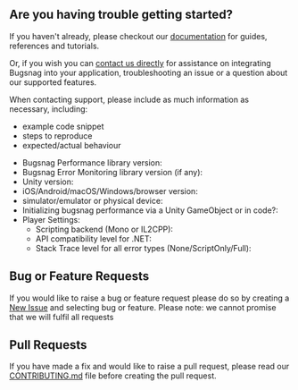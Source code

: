 ## Are you having trouble getting started?
If you haven't already, please checkout our [documentation](https://docs.bugsnag.com/performance/unity/) for guides, references and tutorials.

Or, if you wish you can [contact us directly](mailto:support@bugsnag.com) for assistance on integrating Bugsnag into your application, troubleshooting an issue or a question about our supported features.

When contacting support, please include as much information as necessary, including:

- example code snippet
- steps to reproduce
- expected/actual behaviour 

* Bugsnag Performance library version:
* Bugsnag Error Monitoring library version (if any):
* Unity version:
* iOS/Android/macOS/Windows/browser version:
* simulator/emulator or physical device:
* Initializing bugsnag performance via a Unity GameObject or in code?:
* Player Settings:
    * Scripting backend (Mono or IL2CPP):
    * API compatibility level for .NET:
    * Stack Trace level for all error types (None/ScriptOnly/Full):

## Bug or Feature Requests
If you would like to raise a bug or feature request please do so by creating a [New Issue](https://github.com/bugsnag/bugsnag-unity-performance/issues/new/choose) and selecting bug or feature.
Please note: we cannot promise that we will fulfil all requests

## Pull Requests
If you have made a fix and would like to raise a pull request, please read our [CONTRIBUTING.md](../CONTRIBUTING.md) file before creating the pull request.